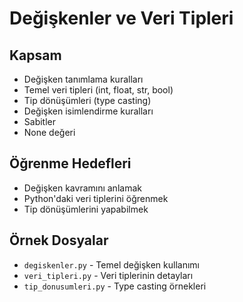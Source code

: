 # Değişkenler ve Veri Tipleri

## Kapsam
- Değişken tanımlama kuralları
- Temel veri tipleri (int, float, str, bool)
- Tip dönüşümleri (type casting)
- Değişken isimlendirme kuralları
- Sabitler
- None değeri

## Öğrenme Hedefleri
- Değişken kavramını anlamak
- Python'daki veri tiplerini öğrenmek
- Tip dönüşümlerini yapabilmek

## Örnek Dosyalar
- `degiskenler.py` - Temel değişken kullanımı
- `veri_tipleri.py` - Veri tiplerinin detayları
- `tip_donusumleri.py` - Type casting örnekleri